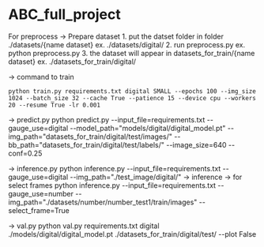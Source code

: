 # ABC_full_project

For preprocess
-> Prepare dataset 1. put the datset folder in folder ./datasets/{name dataset}
ex. ./datasets/digital/ 2. run preprocess.py
ex. python preprocess.py 3. the dataset will appear in datasets_for_train/{name dataset}
ex. ./datasets_for_train/digital/

-> command to train

    python train.py requirements.txt digital SMALL --epochs 100 --img_size 1024 --batch_size 32 --cache True --patience 15 --device cpu --workers 20 --resume True -lr 0.001

-> predict.py
python predict.py --input_file=requirements.txt --gauge_use=digital --model_path="models/digital/digital_model.pt" --img_path="datasets_for_train/digital/test/images/" --bb_path="datasets_for_train/digital/test/labels/" --image_size=640 --conf=0.25

-> inference.py
python inference.py --input_file=requirements.txt --gauge_use=digital --img_path="./test_image/digital/" 
-> inference -> for select frames
python inference.py --input_file=requirements.txt --gauge_use=number --img_path="./datasets/number/number_test1/train/images" --select_frame=True   

-> val.py
python val.py requirements.txt digital ./models/digital/digital_model.pt ./datasets_for_train/digital/test/ --plot False
